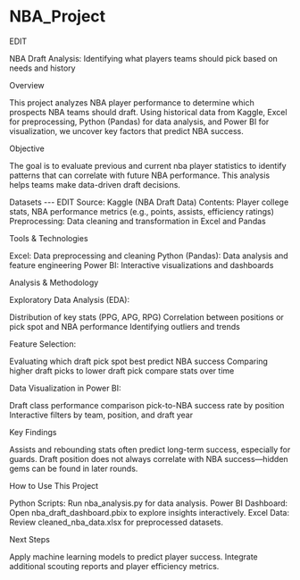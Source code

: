 # NBA_Project

EDIT 

NBA Draft Analysis: Identifying what players teams should pick based on needs and history

Overview

This project analyzes NBA player performance to determine which prospects NBA teams should draft. Using historical data from Kaggle, Excel for preprocessing, Python (Pandas) for data analysis, and Power BI for visualization, we uncover key factors that predict NBA success.

Objective

The goal is to evaluate previous and current nba player statistics to identify patterns that can correlate with future NBA performance. This analysis helps teams make data-driven draft decisions.

Datasets
--- EDIT
Source: Kaggle (NBA Draft Data)
Contents: Player college stats, NBA performance metrics (e.g., points, assists, efficiency ratings)
Preprocessing: Data cleaning and transformation in Excel and Pandas

Tools & Technologies

Excel: Data preprocessing and cleaning
Python (Pandas): Data analysis and feature engineering
Power BI: Interactive visualizations and dashboards

Analysis & Methodology

Exploratory Data Analysis (EDA):

Distribution of key stats (PPG, APG, RPG)
Correlation between positions or pick spot and NBA performance
Identifying outliers and trends

Feature Selection:

Evaluating which draft pick spot best predict NBA success
Comparing higher draft picks to lower draft pick 
compare stats over time

Data Visualization in Power BI:

Draft class performance comparison
pick-to-NBA success rate by position
Interactive filters by team, position, and draft year

Key Findings

Assists and rebounding stats often predict long-term success, especially for guards.
Draft position does not always correlate with NBA success—hidden gems can be found in later rounds.

How to Use This Project

Python Scripts: Run nba_analysis.py for data analysis.
Power BI Dashboard: Open nba_draft_dashboard.pbix to explore insights interactively.
Excel Data: Review cleaned_nba_data.xlsx for preprocessed datasets.

Next Steps

Apply machine learning models to predict player success.
Integrate additional scouting reports and player efficiency metrics.

